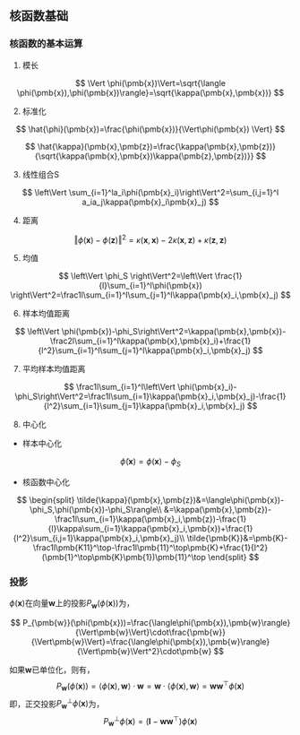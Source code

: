 ## 核函数基础

### 核函数的基本运算

1. 模长

$$
\Vert \phi(\pmb{x})\Vert=\sqrt{\langle \phi(\pmb{x}),\phi(\pmb{x})\rangle}=\sqrt{\kappa(\pmb{x},\pmb{x})}
$$

2. 标准化

$$
\hat{\phi}(\pmb{x})=\frac{\phi(\pmb{x})}{\Vert\phi(\pmb{x}) \Vert}
$$

$$
\hat{\kappa}(\pmb{x},\pmb{z})=\frac{\kappa(\pmb{x},\pmb{z})}{\sqrt{\kappa(\pmb{x},\pmb{x})\kappa(\pmb{z},\pmb{z})}}
$$

3. 线性组合S

$$
\left\Vert \sum_{i=1}^la_i\phi(\pmb{x}_i)\right\Vert^2=\sum_{i,j=1}^l a_ia_j\kappa(\pmb{x}_i\pmb{x}_j)
$$

4. 距离

$$
\left\Vert \phi(\pmb{x})-\phi(\pmb{z})\right\Vert^2=\kappa(\pmb{x},\pmb{x})-2\kappa(\pmb{x},\pmb{z})+\kappa(\pmb{z},\pmb{z})
$$

5. 均值

$$
\left\Vert \phi_S \right\Vert^2=\left\Vert \frac{1}{l}\sum_{i=1}^l\phi(\pmb{x}) \right\Vert^2=\frac1l\sum_{i=1}^l\sum_{j=1}^l\kappa(\pmb{x}_i,\pmb{x}_j)
$$

6. 样本均值距离

$$
\left\Vert \phi(\pmb{x})-\phi_S\right\Vert^2=\kappa(\pmb{x},\pmb{x})-\frac2l\sum_{i=1}^l\kappa(\pmb{x},\pmb{x}_i)+\frac{1}{l^2}\sum_{i=1}^l\sum_{j=1}^l\kappa(\pmb{x}_i,\pmb{x}_j)
$$

7. 平均样本均值距离

$$
\frac1l\sum_{i=1}^l\left\Vert \phi(\pmb{x}_i)-\phi_S\right\Vert^2=\frac1l\sum_{i=1}\kappa(\pmb{x}_i,\pmb{x}_j)-\frac{1}{l^2}\sum_{i=1}\sum_{j=1}\kappa(\pmb{x}_i,\pmb{x}_j)
$$

8. 中心化

- 样本中心化


$$
\tilde{\phi}(\pmb{x})=\phi(\pmb{x})-\phi_S
$$

- 核函数中心化

$$
\begin{split}
\tilde{\kappa}(\pmb{x},\pmb{z})&=\langle\phi(\pmb{x})-\phi_S,\phi(\pmb{x})-\phi_S\rangle\\
&=\kappa(\pmb{x},\pmb{z})-\frac1l\sum_{i=1}\kappa(\pmb{x}_i,\pmb{z})-\frac{1}{l}\kappa\sum_{i=1}\kappa(\pmb{x}_i,\pmb{x})+\frac{1}{l^2}\sum_{i,j=1}\kappa(\pmb{x}_i,\pmb{x}_j)\\
\tilde{\pmb{K}}&=\pmb{K}-\frac1l\pmb{K11}^\top-\frac1l\pmb{11}^\top\pmb{K}+\frac{1}{l^2}(\pmb{1}^\top\pmb{K}\pmb{1})\pmb{11}^\top
\end{split}
$$


### 投影

 $\phi(\pmb{x})$在向量$\pmb{w}$上的投影$P_{\pmb{w}}(\phi(\pmb{x}))$为，

$$
P_{\pmb{w}}(\phi(\pmb{x}))=\frac{\langle\phi(\pmb{x}),\pmb{w}\rangle}{\Vert\pmb{w}\Vert}\cdot\frac{\pmb{w}}{\Vert\pmb{w}\Vert}=\frac{\langle\phi(\pmb{x}),\pmb{w}\rangle}{\Vert\pmb{w}\Vert^2}\cdot\pmb{w}
$$

如果$\pmb{w}$已单位化，则有，
$$
P_{\pmb{w}}(\phi(\pmb{x}))=\langle\phi(\pmb{x}),\pmb{w}\rangle\cdot\pmb{w}=\pmb{w}\cdot\langle\phi(\pmb{x}),\pmb{w}\rangle=\pmb{w}\pmb{w}^\top\phi(\pmb{x})
$$
即，正交投影$P_{\pmb{w}}^\bot\phi(\pmb{x})$为，
$$
P_{\pmb{w}}^\bot\phi(\pmb{x})=(\pmb{I}-\pmb{ww}^\top)\phi(\pmb{x})
$$
